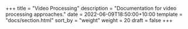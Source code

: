 +++
title = "Video Processing"
description = "Documentation for video processing approaches."
date = 2022-06-09T18:50:00+10:00
template = "docs/section.html"
sort_by = "weight"
weight = 20
draft = false
+++
